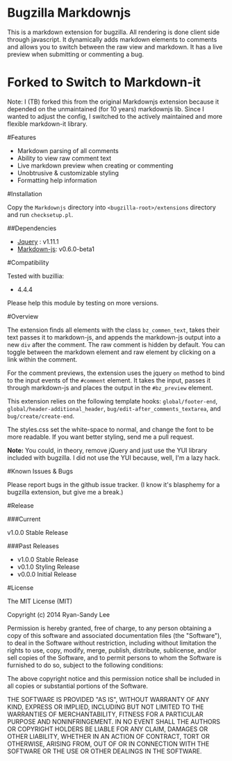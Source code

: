 Bugzilla Markdownjs
===================

This is a markdown extension for bugzilla. All rendering is done client side through javascript. It dynamically adds markdown elements to comments and allows you to switch between the raw view and markdown. It has a live preview when submitting or commenting a bug.

# Forked to Switch to Markdown-it

Note: I (TB) forked this from the original Markdownjs extension because it depended
on the unmaintained (for 10 years) markdownjs lib. Since I wanted to adjust the config,
I switched to the actively maintained and more flexible markdown-it library.

#Features

* Markdown parsing of all comments
* Ability to view raw comment text
* Live markdown preview when creating or commenting
* Unobtrusive & customizable styling
* Formatting help information

#Installation

Copy the `Markdownjs` directory into `<bugzilla-root>/extensions` directory and run `checksetup.pl`.

##Dependencies

* [Jquery](http://jquery.com/) : v1.11.1
* [Markdown-js](https://github.com/evilstreak/markdown-js): v0.6.0-beta1

#Compatibility

Tested with buzillia:

* 4.4.4

Please help this module by testing on more versions.

#Overview

The extension finds all elements with the class `bz_commen_text`, takes their text passes it to markdown-js, and appends the markdown-js output into a new `div` after the comment. The raw comment is hidden by default. You can toggle between the markdown element and raw element by clicking on a link within the comment.

For the comment previews, the extension uses the jquery `on` method to bind to the input events of the `#comment` element. It takes the input, passes it through markdown-js and places the output in the `#bz_preview` element.

This extension relies on the following template hooks: `global/footer-end`, `global/header-additional_header`, `bug/edit-after_comments_textarea`, and `bug/create/create-end`.

The styles.css set the white-space to normal, and change the font to be more readable. If you want better styling, send me a pull request.

**Note:** You could, in theory, remove jQuery and just use the YUI library included with bugzilla. I did not use the YUI because, well, I'm a lazy hack.

#Known Issues & Bugs

Please report bugs in the github issue tracker. (I know it's blasphemy for a bugzilla extension, but give me a break.)

#Release

###Current

v1.0.0 Stable Release 

###Past Releases

* v1.0.0 Stable Release
* v0.1.0 Styling Release
* v0.0.0 Initial Release

#License

The MIT License (MIT)

Copyright (c) 2014 Ryan-Sandy Lee

Permission is hereby granted, free of charge, to any person obtaining a copy
of this software and associated documentation files (the "Software"), to deal
in the Software without restriction, including without limitation the rights
to use, copy, modify, merge, publish, distribute, sublicense, and/or sell
copies of the Software, and to permit persons to whom the Software is
furnished to do so, subject to the following conditions:

The above copyright notice and this permission notice shall be included in all
copies or substantial portions of the Software.

THE SOFTWARE IS PROVIDED "AS IS", WITHOUT WARRANTY OF ANY KIND, EXPRESS OR
IMPLIED, INCLUDING BUT NOT LIMITED TO THE WARRANTIES OF MERCHANTABILITY,
FITNESS FOR A PARTICULAR PURPOSE AND NONINFRINGEMENT. IN NO EVENT SHALL THE
AUTHORS OR COPYRIGHT HOLDERS BE LIABLE FOR ANY CLAIM, DAMAGES OR OTHER
LIABILITY, WHETHER IN AN ACTION OF CONTRACT, TORT OR OTHERWISE, ARISING FROM,
OUT OF OR IN CONNECTION WITH THE SOFTWARE OR THE USE OR OTHER DEALINGS IN THE
SOFTWARE.

